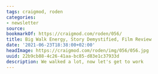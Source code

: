 ```yaml
---
tags: craigmod, roden
categories:
- newsletter
source:
bookmarkOf: https://craigmod.com/roden/056/
title: Big Walk Energy, Story Demystified, Film Review
date: '2021-06-23T18:38:00+02:00'
headImage: https://craigmod.com/roden/img/056/056.jpg
uuid: 22b9cb88-4c26-41aa-bc85-d83e1c37933d
description: We walked a lot, now let's get to work
---
```



